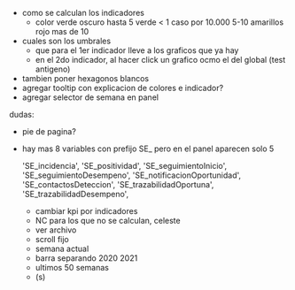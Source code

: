 - como se calculan los indicadores
  - color verde oscuro hasta 5 verde < 1 caso por 10.000 5-10 amarillos rojo mas de 10
- cuales son los umbrales
  - que para el 1er indicador lleve a los graficos que ya hay
  - en el 2do indicador, al hacer click un grafico ocmo el del global (test antigeno)
- tambien poner hexagonos blancos
- agregar tooltip con explicacion de colores e indicador?
- agregar selector de semana en panel

dudas:
- pie de pagina?
- hay mas 8 variables con prefijo SE_ pero en el panel aparecen solo 5
 
  'SE_incidencia',
  'SE_positividad',
  'SE_seguimientoInicio',
  'SE_seguimientoDesempeno',
  'SE_notificacionOportunidad',
  'SE_contactosDeteccion',
  'SE_trazabilidadOportuna',
  'SE_trazabilidadDesempeno',

  - cambiar kpi por indicadores
  - NC para los que no se calculan, celeste
  - ver archivo
  - scroll fijo
  - semana actual
  - barra separando 2020 2021
  - ultimos 50 semanas
  - (s)